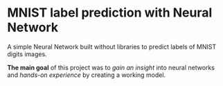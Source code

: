 # MNIST label prediction with Neural Network

A simple Neural Network built without libraries to predict labels of MNIST digits images.

**The main goal** of this project was to *gain an insight* into neural networks and *hands-on experience* by creating a working model.
